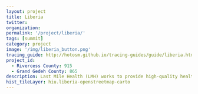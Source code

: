 ```yaml
---
layout: project
title: Liberia
twitter: 
organization: 
permalink: '/project/liberia/'
tags: [summit]
category: project
image: '/img/liberia_button.png'
tracing_guide: http://hotosm.github.io/tracing-guides/guide/liberia.html
project_id: 
  - Rivercess County: 915
  - Grand Gedeh County: 865
description: Last Mile Health (LMH) works to provide high-quality healthcare to remote villages in Liberia through a community health worker (CHW) program. LMH needs maps of villages to help them do work in two counties of Liberia - Grand Gedeh and Rivercess. It will greatly aid in LMH's scale-up planning, CHW training, and routine program monitoring. It will also help them construct a sampling frame for a repeated cluster sample survey evaluation of their programs within the two counties.
hist_tileLayer: hiu.liberia-openstreetmap-carto
---
```



